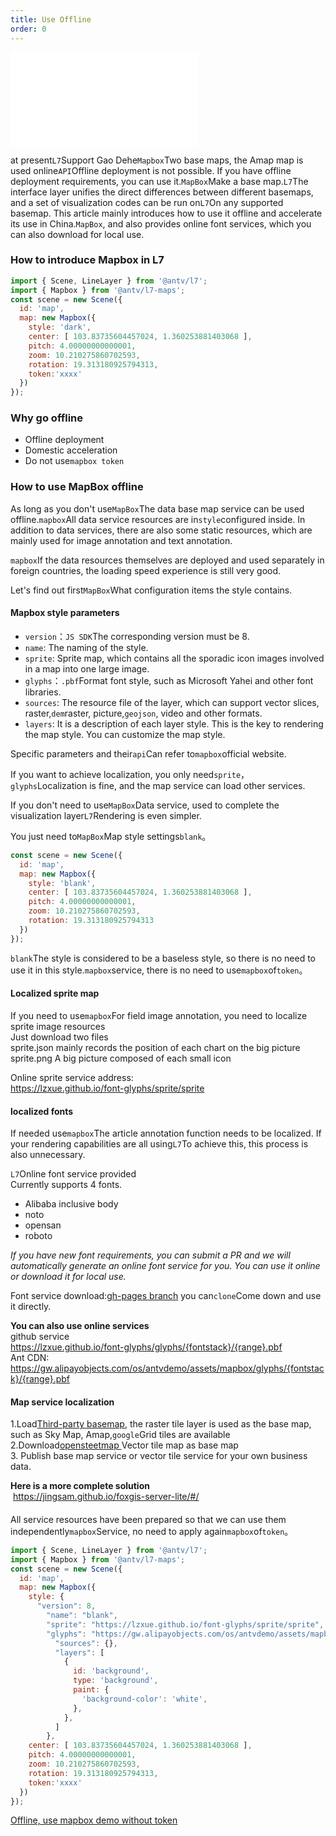 ```yaml
---
title: Use Offline
order: 0
---
```


<embed src="@/docs/common/style.md"></embed>

at present`L7`Support Gao Dehe`Mapbox`Two base maps, the Amap map is used online`API`Offline deployment is not possible. If you have offline deployment requirements, you can use it.`MapBox`Make a base map.`L7`The interface layer unifies the direct differences between different basemaps, and a set of visualization codes can be run on`L7`On any supported basemap. This article mainly introduces how to use it offline and accelerate its use in China.`MapBox`, and also provides online font services, which you can also download for local use.

### How to introduce Mapbox in L7

```javascript
import { Scene, LineLayer } from '@antv/l7';
import { Mapbox } from '@antv/l7-maps';
const scene = new Scene({
  id: 'map',
  map: new Mapbox({
    style: 'dark',
    center: [ 103.83735604457024, 1.360253881403068 ],
    pitch: 4.00000000000001,
    zoom: 10.210275860702593,
    rotation: 19.313180925794313,
    token:'xxxx'
  })
});
```

### Why go offline

* Offline deployment
* Domestic acceleration
* Do not use`mapbox token`

### How to use MapBox offline

As long as you don't use`MapBox`The data base map service can be used offline.`mapbox`All data service resources are in`style`configured inside. In addition to data services, there are also some static resources, which are mainly used for image annotation and text annotation.

`mapbox`If the data resources themselves are deployed and used separately in foreign countries, the loading speed experience is still very good.

Let's find out first`MapBox`What configuration items the style contains.

#### Mapbox style parameters

* `version`：`JS SDK`The corresponding version must be 8.
* `name`: The naming of the style.
* `sprite`: Sprite map, which contains all the sporadic icon images involved in a map into one large image.
* `glyphs`：`.pbf`Format font style, such as Microsoft Yahei and other font libraries.
* `sources`: The resource file of the layer, which can support vector slices, raster,`dem`raster, picture,`geojson`, video and other formats.
* `layers`: It is a description of each layer style. This is the key to rendering the map style. You can customize the map style.

Specific parameters and their`api`Can refer to`mapbox`official website.

If you want to achieve localization, you only need`sprite`，`glyphs`Localization is fine, and the map service can load other services.

If you don't need to use`MapBox`Data service, used to complete the visualization layer`L7`Rendering is even simpler.

You just need to`MapBox`Map style settings`blank`。

```javascript
const scene = new Scene({
  id: 'map',
  map: new Mapbox({
    style: 'blank',
    center: [ 103.83735604457024, 1.360253881403068 ],
    pitch: 4.00000000000001,
    zoom: 10.210275860702593,
    rotation: 19.313180925794313
  })
});
```

`blank`The style is considered to be a baseless style, so there is no need to use it in this style.`mapbox`service, there is no need to use`mapbox`of`token`。

#### Localized sprite map

If you need to use`mapbox`For field image annotation, you need to localize sprite image resources<br />Just download two files<br />sprite.json mainly records the position of each chart on the big picture<br />sprite.png A big picture composed of each small icon

Online sprite service address:<br /><https://lzxue.github.io/font-glyphs/sprite/sprite>

#### localized fonts

If needed use`mapbox`The article annotation function needs to be localized. If your rendering capabilities are all using`L7`To achieve this, this process is also unnecessary.

`L7`Online font service provided<br />Currently supports 4 fonts.

* Alibaba inclusive body
* noto
* opensan
* roboto

*If you have new font requirements, you can submit a PR and we will automatically generate an online font service for you. You can use it online or download it for local use.*

Font service download:[gh-pages branch](https://github.com/lzxue/font-glyphs/tree/gh-pages) you can`clone`Come down and use it directly.

**You can also use online services**<br />github service<br /><https://lzxue.github.io/font-glyphs/glyphs/{fontstack}/{range}.pbf><br />Ant CDN:<br /><https://gw.alipayobjects.com/os/antvdemo/assets/mapbox/glyphs/{fontstack}/{range}.pbf>

#### Map service localization

1.Load[Third-party basemap](https://github.com/htoooth/Leaflet.ChineseTmsProviders), the raster tile layer is used as the base map, such as Sky Map, Amap,`google`Grid tiles are available<br />2.Download[opensteetmap ](https://openmaptiles.com/downloads/planet/)Vector tile map as base map<br />3. Publish base map service or vector tile service for your own business data.

**Here is a more complete solution**<br /> <https://jingsam.github.io/foxgis-server-lite/#/>

####

All service resources have been prepared so that we can use them independently`mapbox`Service, no need to apply again`mapbox`of`token`。

```javascript
import { Scene, LineLayer } from '@antv/l7';
import { Mapbox } from '@antv/l7-maps';
const scene = new Scene({
  id: 'map',
  map: new Mapbox({
    style: {
      "version": 8,
        "name": "blank",
        "sprite": "https://lzxue.github.io/font-glyphs/sprite/sprite",
        "glyphs": "https://gw.alipayobjects.com/os/antvdemo/assets/mapbox/glyphs/{fontstack}/{range}.pbf",
          "sources": {},
          "layers": [
            {
              id: 'background',
              type: 'background',
              paint: {
                'background-color': 'white',
              },
            },
          ]
        },
    center: [ 103.83735604457024, 1.360253881403068 ],
    pitch: 4.00000000000001,
    zoom: 10.210275860702593,
    rotation: 19.313180925794313,
    token:'xxxx'
  })
});
```

[Offline, use mapbox demo without token](https://codesandbox.io/embed/frosty-architecture-tv6uv?fontsize=14\&hidenavigation=1\&theme=dark)<br />

